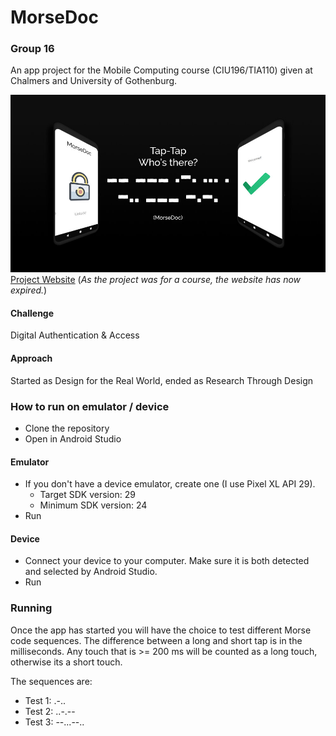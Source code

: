 # MorseDoc
### Group 16
An app project for the Mobile Computing course (CIU196/TIA110) given at Chalmers and University of Gothenburg.

![MorseDoc](morsedoc.jpg)  
[Project Website](https://morsedoc.squarespace.com) (*As the project was for a course, the website has now expired.*)  

#### Challenge
Digital Authentication & Access

#### Approach
Started as Design for the Real World, ended as Research Through Design

### How to run on emulator / device
- Clone the repository
- Open in Android Studio
#### Emulator
- If you don't have a device emulator, create one (I use Pixel XL API 29).
  - Target SDK version: 29
  - Minimum SDK version: 24
- Run 

#### Device
- Connect your device to your computer. Make sure it is both detected and selected by Android Studio.
- Run

### Running
Once the app has started you will have the choice to test different Morse code sequences. The difference between a long and short tap is in the milliseconds. Any touch that is >= 200 ms will be counted as a long touch, otherwise its a short touch.

The sequences are:
+ Test 1: .-..
+ Test 2: ..-.--
+ Test 3: --...--.. 
